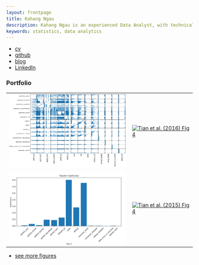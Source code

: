 ```yaml
---
layout: frontpage
title: Kahang Ngau
description: Kahang Ngau is an experienced Data Analyst, with technical-related work experience in both FinTech and Healthcare Industry. Seeking to utilize my 3+ years’ experience of data analysis skills on using Python, SQL, Tableau, and R.
keywords: statistics, data analytics
---
```


<div class="navbar">
  <div class="navbar-inner">
      <ul class="nav">
          <li><a href="https://github.com/ngau9567/ngau9567.github.io/tree/master/assets/Kahang_Ngau.pdf">cv</a></li>
          <li><a href="https://ngau9567.github.io">github</a></li>
          <li><a href="http://kbroman.org/blog">blog</a></li>
          <li><a href="http://www.linkedin.com/in/kahang-ngau">LinkedIn</a></li>
      </ul>
  </div>
</div>

### <a name="Portfolio"></a>Portfolio

<table class="wide">
<tr>
  <td class="left">
    <a href="pages/publpics/corr.html">
        <img src="assets/publpics/corr.PNG" alt="Correlation" title="Correlation" style="width:350px;height:200px;"/>
    </a>
  </td>
  <td class="right">
    <a href="pages/publpics/tian2016_fig4.html">
        <img src="assets/publpics/tian2016_fig4.png" alt="Tian et
        al. (2016) Fig 4" title="Tian et al. (2016) Fig 4"/>
    </a>
  </td>
</tr>
<tr>
  <td class="left">
    <a href="pages/publpics/feature_importance.html">
        <img src="assets/publpics/dt_featureimportance.PNG" alt="Feature Importance" title="Feature Importance" style="width:350px;height:200px;"/>
    </a>
  </td>
  <td class="right">
    <a href="pages/publpics/isletc6_fig4.html">
        <img src="assets/publpics/isletc6_fig4.png" alt="Tian et al. (2015) Fig 4" title="Tian et al. (2015) Fig 4"/>
    </a>
  </td>
</tr>
</table>

<div class="navbar">
  <div class="navbar-inner">
      <ul class="nav">
          <li><a href="morefigs.html">see more figures</a></li>
      </ul>
  </div>
</div>
